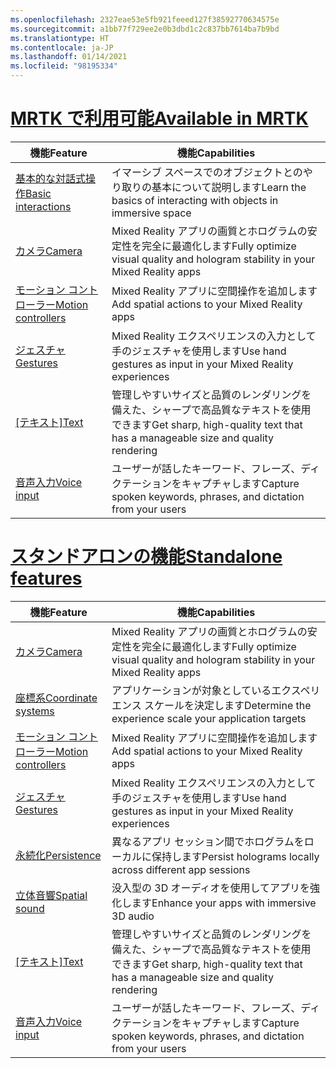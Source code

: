 ```yaml
---
ms.openlocfilehash: 2327eae53e5fb921feeed127f38592770634575e
ms.sourcegitcommit: a1bb77f729ee2e0b3dbd1c2c837bb7614ba7b9bd
ms.translationtype: HT
ms.contentlocale: ja-JP
ms.lasthandoff: 01/14/2021
ms.locfileid: "98195334"
---
```

# <a name="available-in-mrtk"></a>[<span data-ttu-id="f90c7-101">MRTK で利用可能</span><span class="sxs-lookup"><span data-stu-id="f90c7-101">Available in MRTK</span></span>](#tab/mrtk)

|  <span data-ttu-id="f90c7-102">機能</span><span class="sxs-lookup"><span data-stu-id="f90c7-102">Feature</span></span>  |  <span data-ttu-id="f90c7-103">機能</span><span class="sxs-lookup"><span data-stu-id="f90c7-103">Capabilities</span></span>  |
| --- | --- |
| [<span data-ttu-id="f90c7-104">基本的な対話式操作</span><span class="sxs-lookup"><span data-stu-id="f90c7-104">Basic interactions</span></span>](../unity/mrtk-101.md) | <span data-ttu-id="f90c7-105">イマーシブ スペースでのオブジェクトとのやり取りの基本について説明します</span><span class="sxs-lookup"><span data-stu-id="f90c7-105">Learn the basics of interacting with objects in immersive space</span></span> |
| [<span data-ttu-id="f90c7-106">カメラ</span><span class="sxs-lookup"><span data-stu-id="f90c7-106">Camera</span></span>](../unity/camera-in-unity.md) | <span data-ttu-id="f90c7-107">Mixed Reality アプリの画質とホログラムの安定性を完全に最適化します</span><span class="sxs-lookup"><span data-stu-id="f90c7-107">Fully optimize visual quality and hologram stability in your Mixed Reality apps</span></span> |
| [<span data-ttu-id="f90c7-108">モーション コントローラー</span><span class="sxs-lookup"><span data-stu-id="f90c7-108">Motion controllers</span></span>](../unity/motion-controllers-in-unity.md) | <span data-ttu-id="f90c7-109">Mixed Reality アプリに空間操作を追加します</span><span class="sxs-lookup"><span data-stu-id="f90c7-109">Add spatial actions to your Mixed Reality apps</span></span> |
| [<span data-ttu-id="f90c7-110">ジェスチャ</span><span class="sxs-lookup"><span data-stu-id="f90c7-110">Gestures</span></span>](../unity/gestures-in-unity.md) | <span data-ttu-id="f90c7-111">Mixed Reality エクスペリエンスの入力として手のジェスチャを使用します</span><span class="sxs-lookup"><span data-stu-id="f90c7-111">Use hand gestures as input in your Mixed Reality experiences</span></span> |
| <span data-ttu-id="f90c7-112">[[テキスト]](../unity/text-in-unity.md)</span><span class="sxs-lookup"><span data-stu-id="f90c7-112">[Text](../unity/text-in-unity.md)</span></span> | <span data-ttu-id="f90c7-113">管理しやすいサイズと品質のレンダリングを備えた、シャープで高品質なテキストを使用できます</span><span class="sxs-lookup"><span data-stu-id="f90c7-113">Get sharp, high-quality text that has a manageable size and quality rendering</span></span> |
| [<span data-ttu-id="f90c7-114">音声入力</span><span class="sxs-lookup"><span data-stu-id="f90c7-114">Voice input</span></span>](../unity/voice-input-in-unity.md) | <span data-ttu-id="f90c7-115">ユーザーが話したキーワード、フレーズ、ディクテーションをキャプチャします</span><span class="sxs-lookup"><span data-stu-id="f90c7-115">Capture spoken keywords, phrases, and dictation from your users</span></span>|

# <a name="standalone-features"></a>[<span data-ttu-id="f90c7-116">スタンドアロンの機能</span><span class="sxs-lookup"><span data-stu-id="f90c7-116">Standalone features</span></span>](#tab/standalone)

|  <span data-ttu-id="f90c7-117">機能</span><span class="sxs-lookup"><span data-stu-id="f90c7-117">Feature</span></span>  |  <span data-ttu-id="f90c7-118">機能</span><span class="sxs-lookup"><span data-stu-id="f90c7-118">Capabilities</span></span>  |
| --- | --- |
| [<span data-ttu-id="f90c7-119">カメラ</span><span class="sxs-lookup"><span data-stu-id="f90c7-119">Camera</span></span>](../unity/camera-in-unity.md) | <span data-ttu-id="f90c7-120">Mixed Reality アプリの画質とホログラムの安定性を完全に最適化します</span><span class="sxs-lookup"><span data-stu-id="f90c7-120">Fully optimize visual quality and hologram stability in your Mixed Reality apps</span></span> |
| [<span data-ttu-id="f90c7-121">座標系</span><span class="sxs-lookup"><span data-stu-id="f90c7-121">Coordinate systems</span></span>](../unity/coordinate-systems-in-unity.md) | <span data-ttu-id="f90c7-122">アプリケーションが対象としているエクスペリエンス スケールを決定します</span><span class="sxs-lookup"><span data-stu-id="f90c7-122">Determine the experience scale your application targets</span></span> |
| [<span data-ttu-id="f90c7-123">モーション コントローラー</span><span class="sxs-lookup"><span data-stu-id="f90c7-123">Motion controllers</span></span>](../unity/motion-controllers-in-unity.md) | <span data-ttu-id="f90c7-124">Mixed Reality アプリに空間操作を追加します</span><span class="sxs-lookup"><span data-stu-id="f90c7-124">Add spatial actions to your Mixed Reality apps</span></span> |
| [<span data-ttu-id="f90c7-125">ジェスチャ</span><span class="sxs-lookup"><span data-stu-id="f90c7-125">Gestures</span></span>](../unity/gestures-in-unity.md) | <span data-ttu-id="f90c7-126">Mixed Reality エクスペリエンスの入力として手のジェスチャを使用します</span><span class="sxs-lookup"><span data-stu-id="f90c7-126">Use hand gestures as input in your Mixed Reality experiences</span></span> |
| [<span data-ttu-id="f90c7-127">永続化</span><span class="sxs-lookup"><span data-stu-id="f90c7-127">Persistence</span></span>](../unity/persistence-in-unity.md) | <span data-ttu-id="f90c7-128">異なるアプリ セッション間でホログラムをローカルに保持します</span><span class="sxs-lookup"><span data-stu-id="f90c7-128">Persist holograms locally across different app sessions</span></span> |
| [<span data-ttu-id="f90c7-129">立体音響</span><span class="sxs-lookup"><span data-stu-id="f90c7-129">Spatial sound</span></span>](../unity/spatial-sound-in-unity.md) | <span data-ttu-id="f90c7-130">没入型の 3D オーディオを使用してアプリを強化します</span><span class="sxs-lookup"><span data-stu-id="f90c7-130">Enhance your apps with immersive 3D audio</span></span> |
| <span data-ttu-id="f90c7-131">[[テキスト]](../unity/text-in-unity.md)</span><span class="sxs-lookup"><span data-stu-id="f90c7-131">[Text](../unity/text-in-unity.md)</span></span> | <span data-ttu-id="f90c7-132">管理しやすいサイズと品質のレンダリングを備えた、シャープで高品質なテキストを使用できます</span><span class="sxs-lookup"><span data-stu-id="f90c7-132">Get sharp, high-quality text that has a manageable size and quality rendering</span></span> |
| [<span data-ttu-id="f90c7-133">音声入力</span><span class="sxs-lookup"><span data-stu-id="f90c7-133">Voice input</span></span>](../unity/voice-input-in-unity.md) | <span data-ttu-id="f90c7-134">ユーザーが話したキーワード、フレーズ、ディクテーションをキャプチャします</span><span class="sxs-lookup"><span data-stu-id="f90c7-134">Capture spoken keywords, phrases, and dictation from your users</span></span>|


